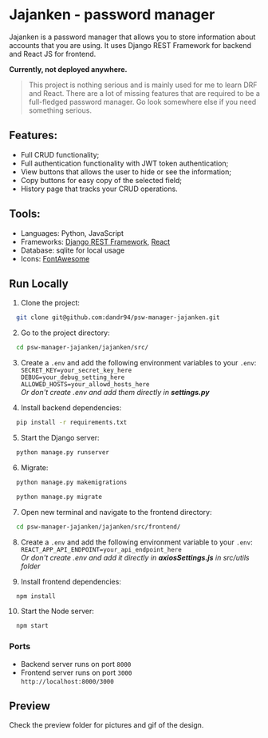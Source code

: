 # Jajanken - password manager

Jajanken is a password manager that allows you to store information about accounts that you are using.
It uses Django REST Framework for backend and React JS for frontend.

**Currently, not deployed anywhere.**


> This project is nothing serious and is mainly used for me to learn DRF and React.
There are a lot of missing features that are required to be a full-fledged password manager.
Go look somewhere else if you need something serious.


## Features:
* Full CRUD functionality;
* Full authentication functionality with JWT token authentication;
* View buttons that allows the user to hide or see the information;
* Copy buttons for easy copy of the selected field;
* History page that tracks your CRUD operations.

## Tools:

* Languages: Python, JavaScript
* Frameworks: [Django REST Framework](https://www.django-rest-framework.org/), [React](https://react.dev/)
* Database: sqlite for local usage
* Icons: [FontAwesome](https://fontawesome.com/)

## Run Locally

1. Clone the project:

```bash
  git clone git@github.com:dandr94/psw-manager-jajanken.git
```

2. Go to the project directory:

```bash
  cd psw-manager-jajanken/jajanken/src/
```

3. Create a `.env` and add the following environment variables to your `.env`:</br>
```SECRET_KEY=your_secret_key_here```</br>
```DEBUG=your_debug_setting_here```</br>
```ALLOWED_HOSTS=your_allowd_hosts_here```</br>
_Or don't create .env and add them directly in **settings.py**_


4. Install backend dependencies:

```bash
  pip install -r requirements.txt
```

5. Start the Django server:

```bash
  python manage.py runserver
```
6. Migrate:

```bash
  python manage.py makemigrations
```
```bash
  python manage.py migrate
```

7. Open new terminal and navigate to the frontend directory:

```bash
  cd psw-manager-jajanken/jajanken/src/frontend/
```
8. Create a `.env` and add the following environment variable to your `.env`:</br>
```REACT_APP_API_ENDPOINT=your_api_endpoint_here```</br>
_Or don't create .env and add it directly in **axiosSettings.js** in src/utils folder_

9. Install frontend dependencies:

```bash
  npm install
```

10. Start the Node server:

```bash
  npm start
```

### Ports
* Backend server runs on port `8000`
* Frontend server runs on port `3000`</br>
``http://localhost:8000/3000``


## Preview
Check the preview folder for pictures and gif of the design.